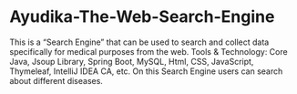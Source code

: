 # Ayudika-The-Web-Search-Engine
This is a “Search Engine” that can be used to search and collect data specifically for medical purposes from the web.
Tools & Technology: Core Java, Jsoup Library, Spring Boot, MySQL, Html, CSS, JavaScript, Thymeleaf, IntelliJ IDEA CA, etc. 
On this Search Engine users can search about different diseases.
